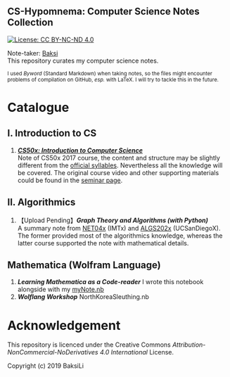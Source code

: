 CS-Hypomnema: Computer Science Notes Collection
---
[![License: CC BY-NC-ND 4.0](https://img.shields.io/badge/License-CC%20BY--NC--ND%204.0-lightgrey.svg)](https://creativecommons.org/licenses/by-nc-nd/4.0/)

Note-taker: [Baksi](https://github.com/BaksiLi)  
This repository curates my computer science notes.    

<sub>I used *Byword* (Standard Markdown) when taking notes, so the files might encounter problems of compilation on GitHub, *esp.* with LaTeX. I will try to tackle this in the future. </sub>

# Catalogue
## I. Introduction to CS
1. [***CS50x: Introduction to Computer Science***](https://github.com/BaksiLi/CS-Hypomnema/blob/master/Resources/General/CS50x%20Intro%20to%20Computer%20Science.md)   
	Note of CS50x 2017 course, the content and structure may be slightly different from the [official syllables](http://docs.cs50.net/2017/x/syllabus.html). Nevertheless all the knowledge will be covered. The original course video and other supporting materials could be found in the [seminar page](http://cs50.tv/2017/fall/#about,lectures). 
## II. Algorithmics
1. 【Upload Pending】***Graph Theory and Algorithms (with Python)***   
	A summary note from [NET04x](https://www.imt-atlantique.fr/fr/formation/moocs-et-cours-ouverts/moocs/advanced-algorithmics-and-graph-theory-python) (IMTx) and [ALGS202x](https://www.edx.org/course/graph-algorithms-uc-san-diegox-algs202x) (UCSanDiegoX). The former provided most of the algorithmics knowledge, whereas the latter course supported the note with mathematical details.
## Mathematica (Wolfram Language)
1. ***Learning Mathematica as a Code-reader***
	I wrote this notebook alongside with my [myNote.nb](https://github.com/BaksiLi/Wolflang-Workshop/blob/master/resources/myNote.nb)
1. ***Wolflang Workshop***
	NorthKoreaSleuthing.nb

# Acknowledgement
This repository is licenced under the Creative Commons *Attribution-NonCommercial-NoDerivatives 4.0 International* License.  

Copyright (c) 2019 BaksiLi